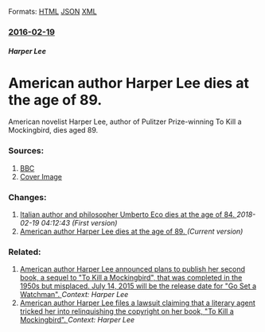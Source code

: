 
Formats: [HTML](/news/2016/02/19/american-author-harper-lee-dies-at-the-age-of-89.html)  [JSON](/news/2016/02/19/american-author-harper-lee-dies-at-the-age-of-89.json)  [XML](/news/2016/02/19/american-author-harper-lee-dies-at-the-age-of-89.xml)  

### [2016-02-19](/news/2016/02/19/index.md)

##### Harper Lee
# American author Harper Lee dies at the age of 89. 

American novelist Harper Lee, author of Pulitzer Prize-winning To Kill a Mockingbird, dies aged 89.


### Sources:

1. [BBC](http://www.bbc.com/news/world-us-canada-35616011)
1. [Cover Image](https://ichef.bbci.co.uk/news/1024/cpsprodpb/8E35/production/_88350463_hl.jpg)

### Changes:

1. [Italian author and philosopher Umberto Eco dies at the age of 84. ](/news/2016/02/19/italian-author-and-philosopher-umberto-eco-dies-at-the-age-of-84.md) _2018-02-19 04:12:43 (First version)_
1. [American author Harper Lee dies at the age of 89. ](/news/2016/02/19/american-author-harper-lee-dies-at-the-age-of-89.md) _(Current version)_

### Related:

1. [American author Harper Lee announced plans to publish her second book, a sequel to "To Kill a Mockingbird", that was completed in the 1950s but misplaced. July 14, 2015 will be the release date for "Go Set a Watchman". ](/news/2015/02/3/american-author-harper-lee-announced-plans-to-publish-her-second-book-a-sequel-to-to-kill-a-mockingbird-that-was-completed-in-the-1950s.md) _Context: Harper Lee_
2. [American author Harper Lee files a lawsuit claiming that a literary agent tricked her into relinquishing the copyright on her book, "To Kill a Mockingbird". ](/news/2013/05/4/american-author-harper-lee-files-a-lawsuit-claiming-that-a-literary-agent-tricked-her-into-relinquishing-the-copyright-on-her-book-to-kill.md) _Context: Harper Lee_

